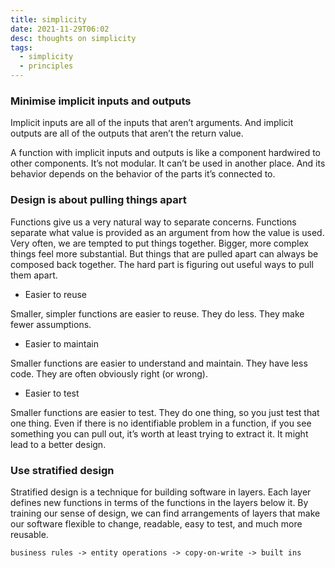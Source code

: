 ```yaml
---
title: simplicity
date: 2021-11-29T06:02
desc: thoughts on simplicity
tags:
  - simplicity
  - principles
---
```


### Minimise implicit inputs and outputs

Implicit inputs are all of the inputs that aren’t arguments. And implicit outputs are all of the outputs that aren’t the return value.

A function with implicit inputs and outputs is like a component hardwired to other components. It’s not modular. It can’t be used in another place. And its behavior depends on the behavior 
of the parts it’s connected to.

### Design is about pulling things apart

Functions give us a very natural way to separate concerns. Functions separate what value is provided as an argument from how the value is used. Very often, we are tempted to put things together. 
Bigger, more complex things feel more substantial. But things that are pulled apart can always be composed back together. The hard part is figuring out useful ways to pull them apart.

* Easier to reuse

Smaller, simpler functions are easier to reuse. They do less. They make fewer assumptions.

* Easier to maintain

Smaller functions are easier to understand and maintain. They have less code. They are often obviously right (or wrong).

* Easier to test

Smaller functions are easier to test. They do one thing, so you just test that one thing. Even if there is no identifiable problem in a function, if you see something you can pull out, it’s worth at least trying to extract it. It might lead to a better design.

### Use stratified design

Stratified design is a technique for building software in layers. Each layer defines new functions in terms of the functions in the layers below it. By training our sense of design, we can find arrangements of layers that make our software flexible to change, readable, easy to test, and much more reusable.

```
business rules -> entity operations -> copy-on-write -> built ins
```

